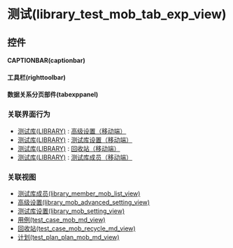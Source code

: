 # 测试(library_test_mob_tab_exp_view)  <!-- {docsify-ignore-all} -->



## 控件
#### CAPTIONBAR(captionbar)
#### 工具栏(righttoolbar)
#### 数据关系分页部件(tabexppanel)


### 关联界面行为
  * [测试库(LIBRARY)](module/TestMgmt/library) : [高级设置（移动端）](module/TestMgmt/library#界面行为)
  * [测试库(LIBRARY)](module/TestMgmt/library) : [测试库设置（移动端）](module/TestMgmt/library#界面行为)
  * [测试库(LIBRARY)](module/TestMgmt/library) : [回收站（移动端）](module/TestMgmt/library#界面行为)
  * [测试库(LIBRARY)](module/TestMgmt/library) : [测试库成员（移动端）](module/TestMgmt/library#界面行为)

### 关联视图
  * [测试库成员(library_member_mob_list_view)](app/view/library_member_mob_list_view)
  * [高级设置(library_mob_advanced_setting_view)](app/view/library_mob_advanced_setting_view)
  * [测试库设置(library_mob_setting_view)](app/view/library_mob_setting_view)
  * [用例(test_case_mob_md_view)](app/view/test_case_mob_md_view)
  * [回收站(test_case_mob_recycle_md_view)](app/view/test_case_mob_recycle_md_view)
  * [计划(test_plan_plan_mob_md_view)](app/view/test_plan_plan_mob_md_view)

<script>
 const { createApp } = Vue
  createApp({
    data() {
      return {

      }
    }
  }).use(ElementPlus).mount('#app')
</script>